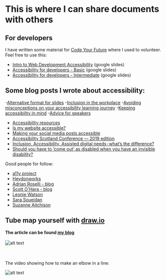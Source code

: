 # This is where I can share documents with others

## For developers
I have written some material for [Code Your Future](https://codeyourfuture.io/) where I used to volunteer.
Feel free to use this:
- [Intro to Web Development Accessibility](https://docs.google.com/presentation/d/1Q66bJzM31PgLpoH2MFOvz3UYV4bZ8paXIYLw_XEfFVM/edit?usp=sharing) (google slides)
- [Accessibility for developers - Basic](https://docs.google.com/presentation/d/1xi476vvalPFjTUqOZkxjxrp8DNUnBuEp1t8JHhnBLY8/edit?usp=sharing) (google slides)
- [Accessibility for developers - Intermediate](https://docs.google.com/presentation/d/1tNa3ikSjRUMehBAWciUCaY-ziNPPQ__majVV2NFQIpo/edit?usp=sharing) (google slides)



## Some blog posts I wrote about accessibility:
-[Alternative format for slides](https://blog.chezleskrus.com/2025/05/08/alternative-format-for-slides/)
-[Inclusion in the workplace](https://blog.chezleskrus.com/2024/03/10/inclusion-in-the-workplace/)
-[Avoiding misconceptions on your accessibility learning journey](https://blog.chezleskrus.com/2022/05/18/avoiding-misconceptions-on-your-accessibility-learning-journey/)
-[Keeping accessibility in mind](https://blog.chezleskrus.com/2022/05/12/keeping-accessibility-in-mind-2/)
-[Advice for speakers](https://blog.chezleskrus.com/2021/09/28/advice-for-speakers/)
- [Accessibility resources](https://blog.chezleskrus.com/2020/11/23/accessibility-resources/)
- [Is my website accessible?](https://blog.chezleskrus.com/2020/10/31/is-my-website-accessible/)
- [Making your social media posts accessible](https://blog.chezleskrus.com/2019/11/14/making-your-social-media-posts-accessible/)
- [Accessibility Scotland Conference — 2019 edition](https://blog.chezleskrus.com/2019/10/27/accessibility-scotland-conference-2019-edition/)
- [Inclusion, Accessibility, Assisted digital needs - what’s the difference?](https://blog.chezleskrus.com/2019/10/16/inclusion-accessibility-assisted-digital-needs%e2%80%8a-%e2%80%8awhats-the-difference/)
- [Should you have to ‘come out’ as disabled when you have an invisible disability?](https://blog.chezleskrus.com/2019/10/13/should-you-have-to-come-out-as-disabled-when-you-have-an-invisible-disability/)

Good people for follow:
- [a11y project](https://a11yproject.com/resources)
- [Heydonworks](http://www.heydonworks.com/)
- [Adrian Roselli - blog](https://adrianroselli.com/)
- [Scott O'Hara - blog](https://www.scottohara.me/)
- [Leonie Watson](https://tink.uk/)
- [Sara Soueidan](https://www.sarasoueidan.com/)
- [Suzanne Aitchison](https://www.upyoura11y.com/)



## Tube map yourself with [draw.io](draw.io)
**The article can be found [my blog](https://blog.chezleskrus.com/2019/11/19/tube-map-make-your-own/)**
<br>
<br>
![alt text](https://github.com/stephanie-K/documents-to-share/blob/master/TubeMapTemplate.png "template elements to make a London style tube map, with colour code for the lines, icon on a grid paper view")
<br>
<br>
<br>

The video showing how to make an elbow in a line:


![alt text](https://github.com/stephanie-K/documents-to-share/blob/master/video-drawio-elbow.gif "this is a animated gif showing the steps stated above in the instructions of the article")


